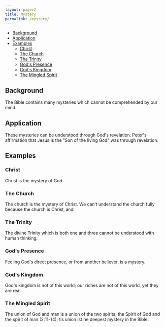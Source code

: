 ```yaml
---
layout: pagev2
title: Mystery
permalink: /mystery/
---
```


- [Background](#background)
- [Application](#application)
- [Examples](#examples)
  - [Christ](#christ)
  - [The Church](#the-church)
  - [The Trinity](#the-trinity)
  - [God's Presence](#gods-presence)
  - [God's Kingdom](#gods-kingdom)
  - [The Mingled Spirit](#the-mingled-spirit)

## Background

The Bible contains many mysteries which cannot be comprehended by our mind. 

## Application

These mysteries can be understood through God's revelation. Peter's affirmation that Jesus is the "Son of the living God" was through revelation. 

## Examples

### Christ

Christ is the mystery of God

### The Church

The church is the mystery of Christ. We can't understand the church fully because the church is Christ, and 

### The Trinity

The divine Trinity which is both one and three cannot be understood with human thinking.

### God's Presence

Feeling God's direct presence, or from another believer, is a mystery.

### God's Kingdom

God's kingdom is not of this world; our riches are not of this world, yet they are real. 

### The Mingled Spirit

The union of God and man is a union of the two spirits, the Spirit of God and the spirit of man (2:11-14); tis union ist he deepest mystery in the Bible.
